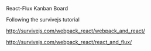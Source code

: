 React-Flux Kanban Board

Following the survivejs tutorial

http://survivejs.com/webpack_react/webpack_and_react/

http://survivejs.com/webpack_react/react_and_flux/
